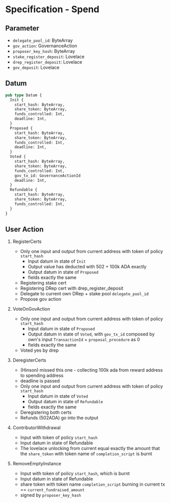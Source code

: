 # Specification - Spend

## Parameter

- `delegate_pool_id`: ByteArray
- `gov_action`: GovernanceAction
- `proposer_key_hash`: ByteArray
- `stake_register_deposit`: Lovelace
- `drep_register_deposit`: Lovelace
- `gov_deposit`: Lovelace

## Datum

```rs
pub type Datum {
  Init {
    start_hash: ByteArray,
    share_token: ByteArray,
    funds_controlled: Int,
    deadline: Int,
  }
  Proposed {
    start_hash: ByteArray,
    share_token: ByteArray,
    funds_controlled: Int,
    deadline: Int,
  }
  Voted {
    start_hash: ByteArray,
    share_token: ByteArray,
    funds_controlled: Int,
    gov_tx_id: GovernanceActionId
    deadline: Int,
  }
  Refundable {
    start_hash: ByteArray,
    share_token: ByteArray,
    funds_controlled: Int,
  }
}
```

## User Action

1. RegisterCerts

   - Only one input and output from current address with token of policy `start_hash`
     - Input datum in state of `Init`
     - Output value has deducted with 502 + 100k ADA exactly
     - Output datum in state of `Proposed`
     - fields exactly the same
   - Registering stake cert
   - Registering DRep cert with drep_register_deposit
   - Delegate to current own DRep + stake pool `delegate_pool_id`
   - Propose gov action

2. VoteOnGovAction

   - Only one input and output from current address with token of policy `start_hash`
     - Input datum in state of `Proposed`
     - Output datum in state of `Voted`, with `gov_tx_id` composed by own's input `TransactionId` + `proposal_procedure` as 0
     - fields exactly the same
   - Voted yes by drep

3. DeregisterCerts

   - (Hinson) missed this one - collecting 100k ada from reward address to spending address
   - deadline is passed
   - Only one input and output from current address with token of policy `start_hash`
     - Input datum in state of `Voted`
     - Output datum in state of `Refundable`
     - fields exactly the same
   - Deregistering both certs
   - Refunds (502ADA) go into the output

4. ContributorWithdrawal

   - Input with token of policy `start_hash`
   - Input datum in state of Refundable
   - The lovelace unlocking from current equal exactly the amount that the `share_token` with token name of `completion_script` is burnt

5. RemoveEmptyInstance

   - Input with token of policy `start_hash`, which is burnt
   - Input datum in state of Refundable
   - share token with token name `completion_script` burning in current tx == `current_fundraised_amount`
   - signed by `proposer_key_hash`
